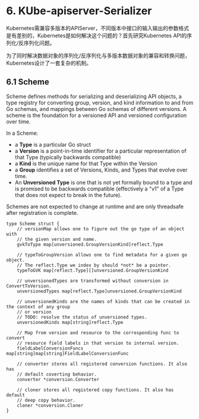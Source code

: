 # 6. KUbe-apiserver-Serializer #
Kubernetes需兼容多版本的APIServer，不同版本中接口的输入输出的参数格式是有差别的，Kubernetes是如何解决这个问题的？首先研究Kubernetes API的序列化/反序列化问题。

为了同时解决数据对象的序列化/反序列化与多版本数据对象的兼容和转换问题，Kubernetes设计了一套复杂的机制。

## 6.1 Scheme ##

Scheme defines methods for serializing and deserializing API objects, a type registry for converting group, version, and kind information to and from Go schemas, and mappings between Go schemas of different versions. A scheme is the foundation for a versioned API and versioned configuration over time.

In a Scheme:

- a **Type** is a particular Go struct
- a **Version** is a point-in-time identifier for a particular representation of that Type (typically backwards compatible)
- a **Kind** is the unique name for that Type within the Version
- a **Group** identifies a set of Versions, Kinds, and Types that evolve over time. 
- An **Unversioned Type** is one that is not yet formally bound to a type and is promised to be backwards compatible (effectively a "v1" of a Type that does not expect to break in the future).

Schemes are not expected to change at runtime and are only threadsafe after registration is complete.

	type Scheme struct {
		// versionMap allows one to figure out the go type of an object with
		// the given version and name.
		gvkToType map[unversioned.GroupVersionKind]reflect.Type

		// typeToGroupVersion allows one to find metadata for a given go object.
		// The reflect.Type we index by should *not* be a pointer.
		typeToGVK map[reflect.Type][]unversioned.GroupVersionKind
	
		// unversionedTypes are transformed without conversion in ConvertToVersion.
		unversionedTypes map[reflect.Type]unversioned.GroupVersionKind

		// unversionedKinds are the names of kinds that can be created in the context of any group
		// or version
		// TODO: resolve the status of unversioned types.
		unversionedKinds map[string]reflect.Type

		// Map from version and resource to the corresponding func to convert
		// resource field labels in that version to internal version.
		fieldLabelConversionFuncs map[string]map[string]FieldLabelConversionFunc

		// converter stores all registered conversion functions. It also has
		// default coverting behavior.
		converter *conversion.Converter
	
		// cloner stores all registered copy functions. It also has default
		// deep copy behavior.
		cloner *conversion.Cloner
	}
